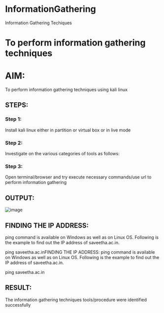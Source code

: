 # InformationGathering
Information Gathering Techiques

# To perform information gathering techniques

# AIM:

To perform information gathering techniques using kali linux 

## STEPS:

### Step 1:

Install kali linux either in partition or virtual box or in live mode

### Step 2:

Investigate on the various categories of tools as follows:

### Step 3:
Open terminal/browser and try execute necessary commands/use url to perform information gathering

## OUTPUT:
![image](https://github.com/Bakkiyalakshmi29/InformationGathering/assets/119406233/53ef2271-ad92-4b0d-8d17-b9e6639866ba)

## FINDING THE IP ADDRESS:
ping command is available on Windows as well as on Linux OS. Following is the example to find out the IP address of saveetha.ac.in.

ping saveetha.ac.inFINDING THE IP ADDRESS:
ping command is available on Windows as well as on Linux OS. Following is the example to find out the IP address of saveetha.ac.in.

ping saveetha.ac.in

## RESULT:
The information gathering techniques tools/procedure were  identified successfully

